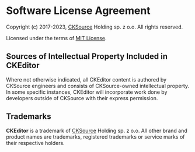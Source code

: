Software License Agreement
==========================

Copyright (c) 2017-2023, [CKSource](http://cksource.com) Holding sp. z o.o. All rights reserved.

Licensed under the terms of [MIT License](https://opensource.org/licenses/MIT).

Sources of Intellectual Property Included in CKEditor
-----------------------------------------------------

Where not otherwise indicated, all CKEditor content is authored by CKSource engineers and consists of CKSource-owned intellectual property. In some specific instances, CKEditor will incorporate work done by developers outside of CKSource with their express permission.

Trademarks
----------

**CKEditor** is a trademark of [CKSource](http://cksource.com) Holding sp. z o.o. All other brand and product names are trademarks, registered trademarks or service marks of their respective holders.
